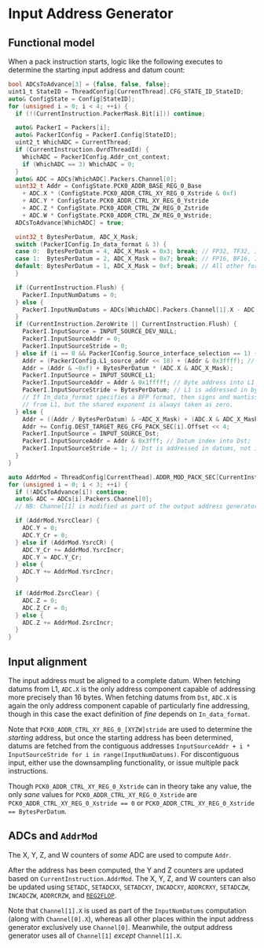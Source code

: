 # Input Address Generator

## Functional model

When a pack instruction starts, logic like the following executes to determine the starting input address and datum count:

```c
bool ADCsToAdvance[3] = {false, false, false};
uint1_t StateID = ThreadConfig[CurrentThread].CFG_STATE_ID_StateID;
auto& ConfigState = Config[StateID];
for (unsigned i = 0; i < 4; ++i) {
  if (!(CurrentInstruction.PackerMask.Bit[i])) continue;

  auto& PackerI = Packers[i];
  auto& PackerIConfig = PackerI.Config[StateID];
  uint2_t WhichADC = CurrentThread;
  if (CurrentInstruction.OvrdThreadId) {
    WhichADC = PackerIConfig.Addr_cnt_context;
    if (WhichADC == 3) WhichADC = 0;
  }
  auto& ADC = ADCs[WhichADC].Packers.Channel[0];
  uint32_t Addr = ConfigState.PCK0_ADDR_BASE_REG_0_Base
    + ADC.X * (ConfigState.PCK0_ADDR_CTRL_XY_REG_0_Xstride & 0xf)
    + ADC.Y * ConfigState.PCK0_ADDR_CTRL_XY_REG_0_Ystride
    + ADC.Z * ConfigState.PCK0_ADDR_CTRL_ZW_REG_0_Zstride
    + ADC.W * ConfigState.PCK0_ADDR_CTRL_ZW_REG_0_Wstride;
  ADCsToAdvance[WhichADC] = true;

  uint32_t BytesPerDatum, ADC_X_Mask;
  switch (PackerIConfig.In_data_format & 3) {
  case 0:  BytesPerDatum = 4, ADC_X_Mask = 0x3; break; // FP32, TF32, I32
  case 1:  BytesPerDatum = 2, ADC_X_Mask = 0x7; break; // FP16, BF16, I16
  default: BytesPerDatum = 1, ADC_X_Mask = 0xf; break; // All other formats
  }

  if (CurrentInstruction.Flush) {
    PackerI.InputNumDatums = 0;  
  } else {
    PackerI.InputNumDatums = ADCs[WhichADC].Packers.Channel[1].X - ADC.X + 1;
  }
  if (CurrentInstruction.ZeroWrite || CurrentInstruction.Flush) {
    PackerI.InputSource = INPUT_SOURCE_DEV_NULL;
    PackerI.InputSourceAddr = 0;
    PackerI.InputSourceStride = 0;
  } else if (i == 0 && PackerIConfig.Source_interface_selection == 1) {
    Addr = (PackerIConfig.L1_source_addr << 18) + (Addr & 0x3ffff); // Only low 18 bits of Addr used; high bits of L1 address come from L1_source_addr
    Addr = (Addr & ~0xf) + BytesPerDatum * (ADC.X & ADC_X_Mask);
    PackerI.InputSource = INPUT_SOURCE_L1;
    PackerI.InputSourceAddr = Addr & 0x1fffff; // Byte address into L1
    PackerI.InputSourceStride = BytesPerDatum; // L1 is addressed in bytes
    // If In_data_format specifies a BFP format, then signs and mantissas are fetched
    // from L1, but the shared exponent is always taken as zero.
  } else {
    Addr = ((Addr / BytesPerDatum) & ~ADC_X_Mask) + (ADC.X & ADC_X_Mask);
    Addr += Config.DEST_TARGET_REG_CFG_PACK_SEC[i].Offset << 4;
    PackerI.InputSource = INPUT_SOURCE_Dst;
    PackerI.InputSourceAddr = Addr & 0x3fff; // Datum index into Dst; `>> 4` is row, `& 0xf` is column
    PackerI.InputSourceStride = 1; // Dst is addressed in datums, not in bytes
  }
}

auto AddrMod = ThreadConfig[CurrentThead].ADDR_MOD_PACK_SEC[CurrentInstruction.AddrMod];
for (unsigned i = 0; i < 3; ++i) {
  if (!ADCsToAdvance[i]) continue;
  auto& ADC = ADCs[i].Packers.Channel[0];
  // NB: Channel[1] is modified as part of the output address generator

  if (AddrMod.YsrcClear) {
    ADC.Y = 0;
    ADC.Y_Cr = 0;
  } else if (AddrMod.YsrcCR) {
    ADC.Y_Cr += AddrMod.YsrcIncr;
    ADC.Y = ADC.Y_Cr;
  } else {
    ADC.Y += AddrMod.YsrcIncr;
  }

  if (AddrMod.ZsrcClear) {
    ADC.Z = 0;
    ADC.Z_Cr = 0;
  } else {
    ADC.Z += AddrMod.ZsrcIncr;
  }
}
```

## Input alignment

The input address must be aligned to a complete datum. When fetching datums from L1, `ADC.X` is the only address component capable of addressing more precisely than 16 bytes. When fetching datums from `Dst`, `ADC.X` is again the only address component capable of particularly fine addressing, though in this case the exact definition of _fine_ depends on `In_data_format`.

Note that `PCK0_ADDR_CTRL_XY_REG_0_[XYZW]stride` are used to determine the _starting_ address, but once the starting address has been determined, datums are fetched from the contiguous addresses `InputSourceAddr + i * InputSourceStride for i in range(InputNumDatums)`. For discontiguous input, either use the downsampling functionality, or issue multiple pack instructions.

Though `PCK0_ADDR_CTRL_XY_REG_0_Xstride` can in theory take any value, the only _sane_ values for `PCK0_ADDR_CTRL_XY_REG_0_Xstride` are `PCK0_ADDR_CTRL_XY_REG_0_Xstride == 0` or `PCK0_ADDR_CTRL_XY_REG_0_Xstride == BytesPerDatum`.

## ADCs and `AddrMod`

The X, Y, Z, and W counters of _some_ ADC are used to compute `Addr`.

After the address has been computed, the Y and Z counters are updated based on `CurrentInstruction.AddrMod`. The X, Y, Z, and W counters can also be updated using `SETADC`, `SETADCXX`, `SETADCXY`, `INCADCXY`, `ADDRCRXY`, `SETADCZW`, `INCADCZW`, `ADDRCRZW`, and [`REG2FLOP`](../REG2FLOP_ADC.md).

Note that `Channel[1].X` is used as part of the `InputNumDatums` computation (along with `Channel[0].X`), whereas all other places within the input address generator exclusively use `Channel[0]`. Meanwhile, the output address generator uses all of `Channel[1]` _except_ `Channel[1].X`.
